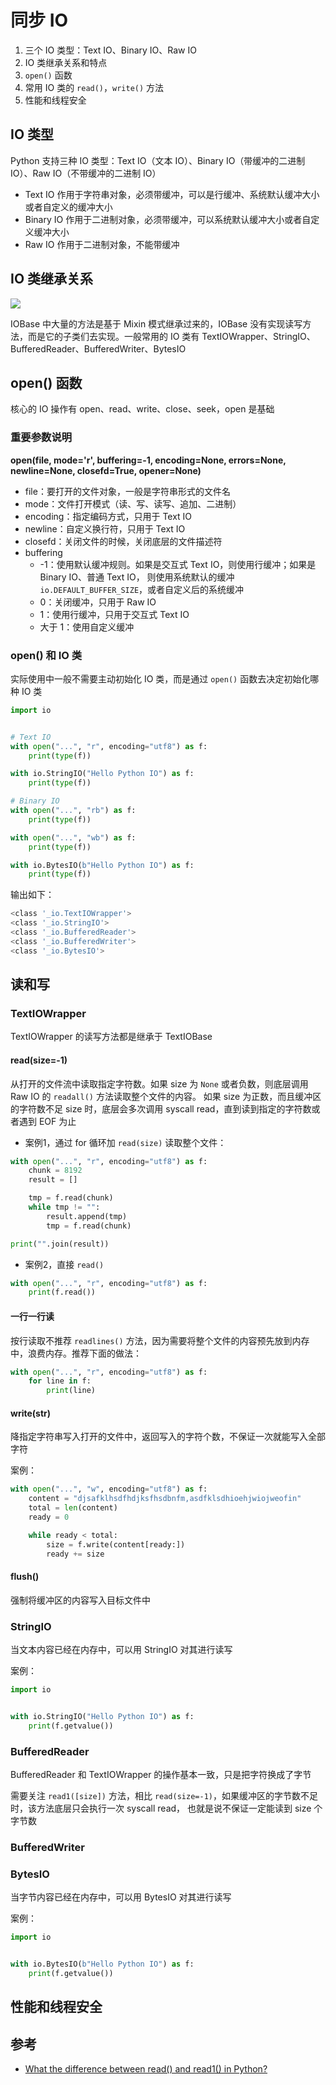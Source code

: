 # 同步 IO

1. 三个 IO 类型：Text IO、Binary IO、Raw IO
2. IO 类继承关系和特点
3. `open()` 函数
4. 常用 IO 类的 `read()`，`write()` 方法
5. 性能和线程安全

## IO 类型

Python 支持三种 IO 类型：Text IO（文本 IO）、Binary IO（带缓冲的二进制 IO）、Raw IO（不带缓冲的二进制 IO）

- Text IO 作用于字符串对象，必须带缓冲，可以是行缓冲、系统默认缓冲大小或者自定义的缓冲大小
- Binary IO 作用于二进制对象，必须带缓冲，可以系统默认缓冲大小或者自定义缓冲大小
- Raw IO 作用于二进制对象，不能带缓冲

## IO 类继承关系

![](https://raw.githubusercontent.com/hsxhr-10/Blog/master/image/pythonio-2.png)

IOBase 中大量的方法是基于 Mixin 模式继承过来的，IOBase 没有实现读写方法，而是它的子类们去实现。一般常用的 IO 类有
TextIOWrapper、StringIO、BufferedReader、BufferedWriter、BytesIO

## open() 函数

核心的 IO 操作有 open、read、write、close、seek，open 是基础

### 重要参数说明

**open(file, mode='r', buffering=-1, encoding=None, errors=None, newline=None, closefd=True, opener=None)**

- file：要打开的文件对象，一般是字符串形式的文件名
- mode：文件打开模式（读、写、读写、追加、二进制）
- encoding：指定编码方式，只用于 Text IO
- newline：自定义换行符，只用于 Text IO
- closefd：关闭文件的时候，关闭底层的文件描述符
- buffering
    - -1：使用默认缓冲规则。如果是交互式 Text IO，则使用行缓冲；如果是 Binary IO、普通 Text IO，
      则使用系统默认的缓冲 `io.DEFAULT_BUFFER_SIZE`，或者自定义后的系统缓冲
    - 0：关闭缓冲，只用于 Raw IO
    - 1：使用行缓冲，只用于交互式 Text IO
    - 大于 1：使用自定义缓冲

### open() 和 IO 类

实际使用中一般不需要主动初始化 IO 类，而是通过 `open()` 函数去决定初始化哪种 IO 类

```python
import io


# Text IO
with open("...", "r", encoding="utf8") as f:
    print(type(f))

with io.StringIO("Hello Python IO") as f:
    print(type(f))

# Binary IO
with open("...", "rb") as f:
    print(type(f))

with open("...", "wb") as f:
    print(type(f))

with io.BytesIO(b"Hello Python IO") as f:
    print(type(f))
```

输出如下：

```BASH
<class '_io.TextIOWrapper'>
<class '_io.StringIO'>
<class '_io.BufferedReader'>
<class '_io.BufferedWriter'>
<class '_io.BytesIO'>
```

## 读和写

### TextIOWrapper

TextIOWrapper 的读写方法都是继承于 TextIOBase

#### read(size=-1)

从打开的文件流中读取指定字符数。如果 size 为 `None` 或者负数，则底层调用 Raw IO 的 `readall()` 方法读取整个文件的内容。
如果 size 为正数，而且缓冲区的字符数不足 size 时，底层会多次调用 syscall read，直到读到指定的字符数或者遇到 EOF 为止

- 案例1，通过 for 循环加 `read(size)` 读取整个文件：

```python
with open("...", "r", encoding="utf8") as f:
    chunk = 8192
    result = []

    tmp = f.read(chunk)
    while tmp != "":
        result.append(tmp)
        tmp = f.read(chunk)

print("".join(result))
```

- 案例2，直接 `read()`

```python
with open("...", "r", encoding="utf8") as f:
    print(f.read())
```

#### 一行一行读

按行读取不推荐 `readlines()` 方法，因为需要将整个文件的内容预先放到内存中，浪费内存。推荐下面的做法：

```python
with open("...", "r", encoding="utf8") as f:
    for line in f:
        print(line)
```

#### write(str)

降指定字符串写入打开的文件中，返回写入的字符个数，不保证一次就能写入全部字符

案例：

```python
with open("...", "w", encoding="utf8") as f:
    content = "djsafklhsdfhdjksfhsdbnfm,asdfklsdhioehjwiojweofin"
    total = len(content)
    ready = 0

    while ready < total:
        size = f.write(content[ready:])
        ready += size
```

#### flush()

强制将缓冲区的内容写入目标文件中

### StringIO

当文本内容已经在内存中，可以用 StringIO 对其进行读写

案例：

```python
import io


with io.StringIO("Hello Python IO") as f:
    print(f.getvalue())
```

### BufferedReader

BufferedReader 和 TextIOWrapper 的操作基本一致，只是把字符换成了字节

需要关注 `read1([size])` 方法，相比 `read(size=-1)`，如果缓冲区的字节数不足时，该方法底层只会执行一次 syscall read，
也就是说不保证一定能读到 size 个字节数

### BufferedWriter

### BytesIO

当字节内容已经在内存中，可以用 BytesIO 对其进行读写

案例：

```python
import io


with io.BytesIO(b"Hello Python IO") as f:
    print(f.getvalue())
```

## 性能和线程安全

## 参考

- [What the difference between read() and read1() in Python?](https://stackoverflow.com/questions/57726771/what-the-difference-between-read-and-read1-in-python)
